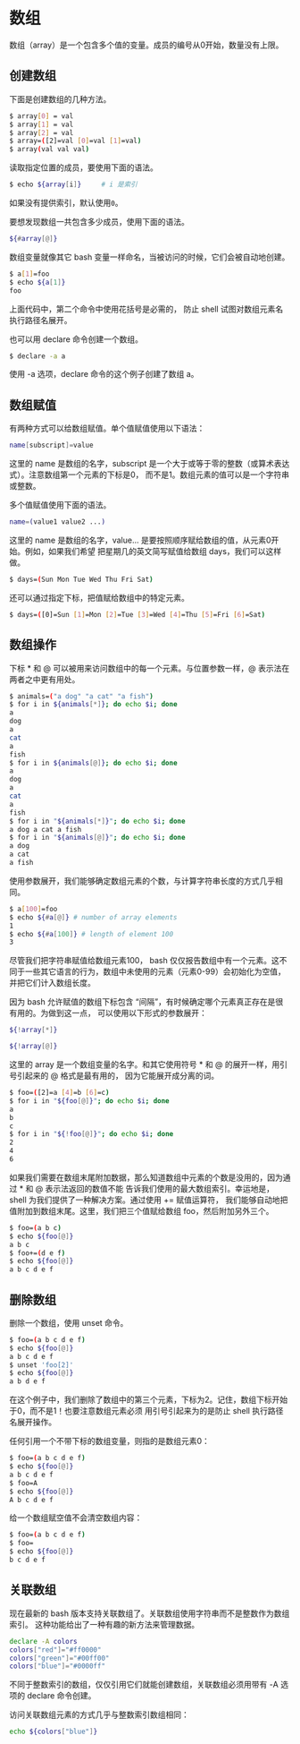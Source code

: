 # 数组

数组（array）是一个包含多个值的变量。成员的编号从0开始，数量没有上限。

## 创建数组

下面是创建数组的几种方法。

```bash
$ array[0] = val
$ array[1] = val
$ array[2] = val
$ array=([2]=val [0]=val [1]=val)
$ array(val val val)
```

读取指定位置的成员，要使用下面的语法。

```bash
$ echo ${array[i]}     # i 是索引
```

如果没有提供索引，默认使用`0`。

要想发现数组一共包含多少成员，使用下面的语法。

```bash
${#array[@]}
```

数组变量就像其它 bash 变量一样命名，当被访问的时候，它们会被自动地创建。

```bash
$ a[1]=foo
$ echo ${a[1]}
foo
```

上面代码中，第二个命令中使用花括号是必需的， 防止 shell 试图对数组元素名执行路径名展开。

也可以用 declare 命令创建一个数组。

```bash
$ declare -a a
```

使用 -a 选项，declare 命令的这个例子创建了数组 a。

## 数组赋值

有两种方式可以给数组赋值。单个值赋值使用以下语法：

```bash
name[subscript]=value
```

这里的 name 是数组的名字，subscript 是一个大于或等于零的整数（或算术表达式）。注意数组第一个元素的下标是0， 而不是1。数组元素的值可以是一个字符串或整数。

多个值赋值使用下面的语法。

```bash
name=(value1 value2 ...)
```

这里的 name 是数组的名字，value… 是要按照顺序赋给数组的值，从元素0开始。例如，如果我们希望 把星期几的英文简写赋值给数组 days，我们可以这样做。

```bash
$ days=(Sun Mon Tue Wed Thu Fri Sat)
```

还可以通过指定下标，把值赋给数组中的特定元素。

```bash
$ days=([0]=Sun [1]=Mon [2]=Tue [3]=Wed [4]=Thu [5]=Fri [6]=Sat)
```

## 数组操作

下标 * 和 @ 可以被用来访问数组中的每一个元素。与位置参数一样，@ 表示法在两者之中更有用处。

```bash
$ animals=("a dog" "a cat" "a fish")
$ for i in ${animals[*]}; do echo $i; done
a
dog
a
cat
a
fish
$ for i in ${animals[@]}; do echo $i; done
a
dog
a
cat
a
fish
$ for i in "${animals[*]}"; do echo $i; done
a dog a cat a fish
$ for i in "${animals[@]}"; do echo $i; done
a dog
a cat
a fish
```

使用参数展开，我们能够确定数组元素的个数，与计算字符串长度的方式几乎相同。

```bash
$ a[100]=foo
$ echo ${#a[@]} # number of array elements
1
$ echo ${#a[100]} # length of element 100
3
```

尽管我们把字符串赋值给数组元素100， bash 仅仅报告数组中有一个元素。这不同于一些其它语言的行为，数组中未使用的元素（元素0-99）会初始化为空值， 并把它们计入数组长度。

因为 bash 允许赋值的数组下标包含 “间隔”，有时候确定哪个元素真正存在是很有用的。为做到这一点， 可以使用以下形式的参数展开：

```bash
${!array[*]}

${!array[@]}
```

这里的 array 是一个数组变量的名字。和其它使用符号 * 和 @ 的展开一样，用引号引起来的 @ 格式是最有用的， 因为它能展开成分离的词。

```bash
$ foo=([2]=a [4]=b [6]=c)
$ for i in "${foo[@]}"; do echo $i; done
a
b
c
$ for i in "${!foo[@]}"; do echo $i; done
2
4
6
```

如果我们需要在数组末尾附加数据，那么知道数组中元素的个数是没用的，因为通过 * 和 @ 表示法返回的数值不能 告诉我们使用的最大数组索引。幸运地是，shell 为我们提供了一种解决方案。通过使用 += 赋值运算符， 我们能够自动地把值附加到数组末尾。这里，我们把三个值赋给数组 foo，然后附加另外三个。

```bash
$ foo=(a b c)
$ echo ${foo[@]}
a b c
$ foo+=(d e f)
$ echo ${foo[@]}
a b c d e f
```

## 删除数组

删除一个数组，使用 unset 命令。

```bash
$ foo=(a b c d e f)
$ echo ${foo[@]}
a b c d e f
$ unset 'foo[2]'
$ echo ${foo[@]}
a b d e f
```

在这个例子中，我们删除了数组中的第三个元素，下标为2。记住，数组下标开始于0，而不是1！也要注意数组元素必须 用引号引起来为的是防止 shell 执行路径名展开操作。

任何引用一个不带下标的数组变量，则指的是数组元素0：

```bash
$ foo=(a b c d e f)
$ echo ${foo[@]}
a b c d e f
$ foo=A
$ echo ${foo[@]}
A b c d e f
```

给一个数组赋空值不会清空数组内容：

```bash
$ foo=(a b c d e f)
$ foo=
$ echo ${foo[@]}
b c d e f
```

## 关联数组

现在最新的 bash 版本支持关联数组了。关联数组使用字符串而不是整数作为数组索引。 这种功能给出了一种有趣的新方法来管理数据。

```bash
declare -A colors
colors["red"]="#ff0000"
colors["green"]="#00ff00"
colors["blue"]="#0000ff"
```

不同于整数索引的数组，仅仅引用它们就能创建数组，关联数组必须用带有 -A 选项的 declare 命令创建。

访问关联数组元素的方式几乎与整数索引数组相同：

```bash
echo ${colors["blue"]}
```
